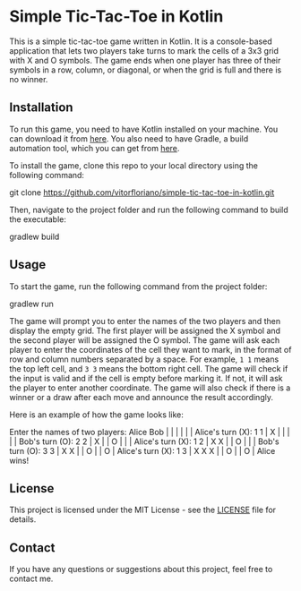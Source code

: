 # Simple Tic-Tac-Toe in Kotlin

This is a simple tic-tac-toe game written in Kotlin. It is a console-based application that lets two players take turns to mark the cells of a 3x3 grid with X and O symbols. The game ends when one player has three of their symbols in a row, column, or diagonal, or when the grid is full and there is no winner.

## Installation

To run this game, you need to have Kotlin installed on your machine. You can download it from [here](https://kotlinlang.org/). You also need to have Gradle, a build automation tool, which you can get from [here](https://gradle.org/).

To install the game, clone this repo to your local directory using the following command:

git clone https://github.com/vitorfloriano/simple-tic-tac-toe-in-kotlin.git


Then, navigate to the project folder and run the following command to build the executable:

gradlew build


## Usage

To start the game, run the following command from the project folder:

gradlew run


The game will prompt you to enter the names of the two players and then display the empty grid. The first player will be assigned the X symbol and the second player will be assigned the O symbol. The game will ask each player to enter the coordinates of the cell they want to mark, in the format of row and column numbers separated by a space. For example, `1 1` means the top left cell, and `3 3` means the bottom right cell. The game will check if the input is valid and if the cell is empty before marking it. If not, it will ask the player to enter another coordinate. The game will also check if there is a winner or a draw after each move and announce the result accordingly.

Here is an example of how the game looks like:

Enter the names of two players:
Alice
Bob
| |
| |
| |
Alice's turn (X):
1 1
| X |
| |
| |
Bob's turn (O):
2 2
| X |
| O |
| |
Alice's turn (X):
1 2
| X X |
| O |
| |
Bob's turn (O):
3 3
| X X |
| O |
| O |
Alice's turn (X):
1 3
| X X X |
| O |
| O |
Alice wins!


## License

This project is licensed under the MIT License - see the [LICENSE](https://github.com/vitorfloriano/simple-tic-tac-toe-in-kotlin/blob/main/LICENSE) file for details.

## Contact

If you have any questions or suggestions about this project, feel free to contact me.

